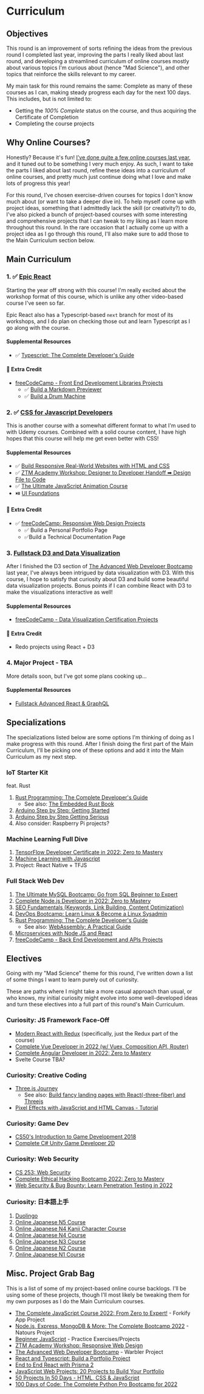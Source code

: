 # Curriculum

## Objectives

This round is an improvement of sorts refining the ideas from the previous round I completed last year, improving the parts I really liked about last round, and developing a streamlined curriculum of online courses mostly about various topics I'm curious about (hence "Mad Science"), and other topics that reinforce the skills relevant to my career.

My main task for this round remains the same: Complete as many of these courses as I can, making steady progress each day for the next 100 days. This includes, but is not limited to:

- Getting the _100% Complete_ status on the course, and thus acquiring the Certificate of Completion
- Completing the course projects

## Why Online Courses?

Honestly? Because it's fun! [I've done quite a few online courses last year](../Round%200/readme.md), and it tuned out to be something I very much enjoy. As such, I want to take the parts I liked about last round, refine these ideas into a curriculum of online courses, and pretty much just continue doing what I love and make lots of progress this year!

For this round, I've chosen exercise-driven courses for topics I don't know much about (or want to take a deeper dive in). To help myself come up with project ideas, something that I admittedly lack the skill (or creativity?) to do, I've also picked a bunch of project-based courses with some interesting and comprehensive projects that I can tweak to my liking as I learn more throughout this round. In the rare occasion that I actually come up with a project idea as I go through this round, I'll also make sure to add those to the Main Curriculum section below.

## Main Curriculum

### 1. ✅ [Epic React](https://epicreact.dev/)

Starting the year off strong with this course! I'm really excited about the workshop format of this course, which is unlike any other video-based course I've seen so far.

Epic React also has a Typescript-based `next` branch for most of its workshops, and I do plan on checking those out and learn Typescript as I go along with the course.

#### Supplemental Resources

- ✅ [Typescript: The Complete Developer's Guide](https://www.udemy.com/course/typescript-the-complete-developers-guide/)

#### 💯 Extra Credit

- [freeCodeCamp - Front End Development Libraries Projects](https://www.freecodecamp.org/learn/front-end-development-libraries/#front-end-development-libraries-projects)
  - ✅ [Build a Markdown Previewer](https://insidiae.github.io/markdown/markdown.html)
  - ✅ [Build a Drum Machine](https://insidiae.github.io/drum/drum.html)

### 2. ✅ [CSS for Javascript Developers](https://css-for-js.dev/)

This is another course with a somewhat different format to what I'm used to with Udemy courses. Combined with a solid course content, I have high hopes that this course will help me get even better with CSS!

#### Supplemental Resources

- ✅ [Build Responsive Real-World Websites with HTML and CSS](https://www.udemy.com/course/design-and-develop-a-killer-website-with-html5-and-css3/)
- ✅ [ZTM Academy Workshop: Designer to Developer Handoff ➡ Design File to Code](https://zerotomastery.io/workshops-and-more/)
- ✅ [The Ultimate JavaScript Animation Course](https://developedbyed.com/p/the-ultimate-javascript-animation-course)
- ⏯️ [UI Foundations](https://www.uifoundations.com/)

#### 💯 Extra Credit

- ✅ [freeCodeCamp: Responsive Web Design Projects](https://www.freecodecamp.org/learn/responsive-web-design/#responsive-web-design-projects)
  - ✅ Build a Personal Portfolio Page
  - ✅Build a Technical Documentation Page

### 3. [Fullstack D3 and Data Visualization](https://www.newline.co/fullstack-d3)

After I finished the D3 section of [The Advanced Web Developer Bootcamp](https://www.udemy.com/course/the-advanced-web-developer-bootcamp) last year, I've always been intrigued by data visualization with D3. With this course, I hope to satisfy that curiosity about D3 and build some beautiful data visualization projects. Bonus points if I can combine React with D3 to make the visualizations interactive as well!

#### Supplemental Resources

- [freeCodeCamp - Data Visualization Certification Projects](https://www.freecodecamp.org/learn/data-visualization/)

#### 💯 Extra Credit

- Redo projects using React + D3

### 4. Major Project - TBA

More details soon, but I've got some plans cooking up...

#### Supplemental Resources

- [Fullstack Advanced React & GraphQL](https://advancedreact.com/)

## Specializations

The specializations listed below are some options I'm thinking of doing as I make progress with this round. After I finish doing the first part of the Main Curriculum, I'll be picking one of these options and add it into the Main Curriculum as my next step.

### IoT Starter Kit

feat. Rust

1. [Rust Programming: The Complete Developer's Guide](https://academy.zerotomastery.io/p/learn-rust)
   - See also: [The Embedded Rust Book](https://docs.rust-embedded.org/book/)
2. [Arduino Step by Step: Getting Started](https://www.udemy.com/course/arduino-sbs-17gs/)
3. [Arduino Step by Step Getting Serious](https://www.udemy.com/course/arduino-sbs-getting-serious/)
4. Also consider: Raspberry Pi projects?

### Machine Learning Full Dive

1. [TensorFlow Developer Certificate in 2022: Zero to Mastery](https://academy.zerotomastery.io/p/learn-tensorflow)
2. [Machine Learning with Javascript](https://www.udemy.com/course/machine-learning-with-javascript/)
3. Project: React Native + TFJS

### Full Stack Web Dev

1. [The Ultimate MySQL Bootcamp: Go from SQL Beginner to Expert](https://www.udemy.com/course/the-ultimate-mysql-bootcamp-go-from-sql-beginner-to-expert/)
2. [Complete Node.js Developer in 2022: Zero to Mastery](https://academy.zerotomastery.io/p/learn-node-js)
3. [SEO Fundamentals (Keywords, Link Building, Content Optimization)](https://academy.zerotomastery.io/p/seo-content-optimization)
4. [DevOps Bootcamp: Learn Linux & Become a Linux Sysadmin](https://academy.zerotomastery.io/p/devops-bootcamp)
5. [Rust Programming: The Complete Developer's Guide](https://academy.zerotomastery.io/p/learn-rust)
   - See also: [WebAssembly: A Practical Guide](https://academy.zerotomastery.io/p/learn-webassembly)
6. [Microservices with Node JS and React](https://www.udemy.com/course/microservices-with-node-js-and-react/)
7. [freeCodeCamp - Back End Development and APIs Projects](https://www.freecodecamp.org/learn/back-end-development-and-apis/#back-end-development-and-apis-projects)

## Electives

Going with my "Mad Science" theme for this round, I've written down a list of some things I want to learn purely out of curiosity.

These are paths where I might take a more casual approach than usual, or who knows, my initial curiosity might evolve into some well-developed ideas and turn these electives into a full part of this round's Main Curriculum.

### Curiosity: JS Framework Face-Off

- [Modern React with Redux](https://www.udemy.com/course/react-redux/) (specifically, just the Redux part of the course)
- [Complete Vue Developer in 2022 (w/ Vuex, Composition API, Router)](https://academy.zerotomastery.io/p/learn-vue-js)
- [Complete Angular Developer in 2022: Zero to Mastery](https://academy.zerotomastery.io/p/learn-angular)
- Svelte Course TBA?

### Curiosity: Creative Coding

- [Three.js Journey](https://threejs-journey.com/)
  - See also: [Build fancy landing pages with React(-three-fiber) and Threejs](https://0xca0a.gumroad.com/l/B4N4N4S)
- [Pixel Effects with JavaScript and HTML Canvas - Tutorial](https://www.youtube.com/watch?v=UoTxOVEecbI)

### Curiosity: Game Dev

- [CS50's Introduction to Game Development 2018](https://www.youtube.com/playlist?list=PLhQjrBD2T383Vx9-4vJYFsJbvZ_D17Qzh)
- [Complete C# Unity Game Developer 2D](https://www.udemy.com/course/unitycourse/)

### Curiosity: Web Security

- [CS 253: Web Security](https://www.youtube.com/playlist?list=PL1y1iaEtjSYiiSGVlL1cHsXN_kvJOOhu-)
- [Complete Ethical Hacking Bootcamp 2022: Zero to Mastery](https://academy.zerotomastery.io/p/complete-ethical-hacking-bootcamp-zero-to-mastery)
- [Web Security & Bug Bounty: Learn Penetration Testing in 2022](https://academy.zerotomastery.io/p/learn-penetration-testing)

### Curiosity: 日本語上手

1. [Duolingo](https://duolingo.com/)
2. [Online Japanese N5 Course](https://www.udemy.com/course/japanese-n5-course/)
3. [Online Japanese N4 Kanji Character Course](https://www.udemy.com/course/online-japanese-n4-kanji-character-course/)
4. [Online Japanese N4 Course](https://www.udemy.com/course/japanese-n4-course/)
5. [Online Japanese N3 Course](https://www.udemy.com/course/japanese-n3-course/)
6. [Online Japanese N2 Course](https://www.udemy.com/course/japanese-n2-course/)
7. [Online Japanese N1 Course](https://www.udemy.com/course/japanese-n1-course/)

## Misc. Project Grab Bag

This is a list of some of my project-based online course backlogs. I'll be using some of these projects, though I'll most likely be tweaking them for my own purposes as I do the Main Curriculum courses.

- [The Complete JavaScript Course 2022: From Zero to Expert!](https://www.udemy.com/course/the-complete-javascript-course/) - Forkify App Project
- [Node.js, Express, MongoDB & More: The Complete Bootcamp 2022](https://www.udemy.com/course/nodejs-express-mongodb-bootcamp/) - Natours Project
- [Beginner JavaScript](https://beginnerjavascript.com/) - Practice Exercises/Projects
- [ZTM Academy Workshop: Responsive Web Design](https://zerotomastery.io/workshops-and-more/)
- [The Advanced Web Developer Bootcamp](https://www.udemy.com/course/the-advanced-web-developer-bootcamp) - Warbler Project
- [React and Typescript: Build a Portfolio Project](https://www.udemy.com/course/react-and-typescript-build-a-portfolio-project/)
- [End to End React with Prisma 2](https://www.udemy.com/course/end-to-end-react-with-prisma-2)
- [JavaScript Web Projects: 20 Projects to Build Your Portfolio](https://academy.zerotomastery.io/p/javascript-projects)
- [50 Projects In 50 Days - HTML, CSS & JavaScript](https://www.udemy.com/course/50-projects-50-days/)
- [100 Days of Code: The Complete Python Pro Bootcamp for 2022](https://www.udemy.com/course/100-days-of-code/)
